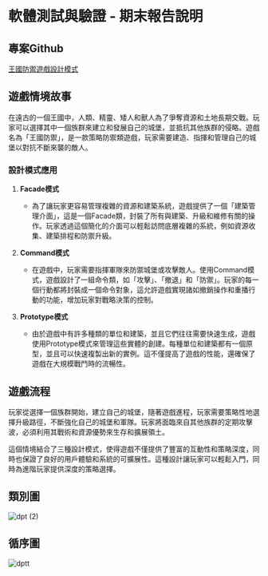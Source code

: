 # 軟體測試與驗證 - 期末報告說明

## 專案Github
[王國防禦遊戲設計模式](https://github.com/511172176/Design_pattern)

## 遊戲情境故事
在遠古的一個王國中，人類、精靈、矮人和獸人為了爭奪資源和土地長期交戰。玩家可以選擇其中一個族群來建立和發展自己的城堡，並抵抗其他族群的侵略。遊戲名為「王國防禦」，是一款策略防禦類遊戲，玩家需要建造、指揮和管理自己的城堡以對抗不斷來襲的敵人。

### 設計模式應用
1. **Facade模式**
   - 為了讓玩家更容易管理複雜的資源和建築系統，遊戲提供了一個「建築管理介面」，這是一個Facade類，封裝了所有與建築、升級和維修有關的操作。玩家透過這個簡化的介面可以輕鬆訪問底層複雜的系統，例如資源收集、建築排程和防禦升級。

2. **Command模式**
   - 在遊戲中，玩家需要指揮軍隊來防禦城堡或攻擊敵人。使用Command模式，遊戲設計了一組命令類，如「攻擊」、「撤退」和「防禦」。玩家的每一個行動都將封裝成一個命令對象，這允許遊戲實現諸如撤銷操作和重播行動的功能，增加玩家對戰略決策的控制。

3. **Prototype模式**
   - 由於遊戲中有許多種類的單位和建築，並且它們往往需要快速生成，遊戲使用Prototype模式來管理這些實體的創建。每種單位和建築都有一個原型，並且可以快速複製出新的實例。這不僅提高了遊戲的性能，還確保了遊戲在大規模戰鬥時的流暢性。

## 遊戲流程
玩家從選擇一個族群開始，建立自己的城堡，隨著遊戲進程，玩家需要策略性地選擇升級路徑，不斷強化自己的城堡和軍隊。玩家將面臨來自其他族群的定期攻擊波，必須利用其戰術和資源優勢來生存和擴展領土。

這個情境結合了三種設計模式，使得遊戲不僅提供了豐富的互動性和策略深度，同時也保證了良好的用戶體驗和系統的可擴展性。這種設計讓玩家可以輕鬆入門，同時為進階玩家提供深度的策略選擇。

## 類別圖
![dpt (2)](https://github.com/511172176/Design_pattern/assets/151836005/b92ce5a6-58a8-4a18-8de3-da89b7cffb2e)


## 循序圖
![dptt](https://github.com/511172176/Design_pattern/assets/151836005/90f303d6-61ec-4412-be1a-5aa13bd9b517)
